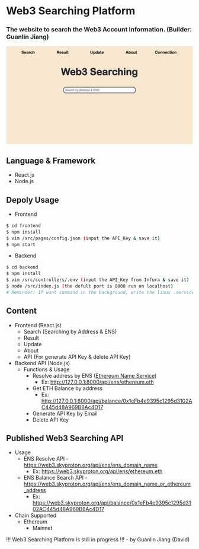 # Web3 Searching Platform

### The website to search the Web3 Account Information. (Builder: Guanlin Jiang)

![web3_search_website](./img/web3_search_website.png)

## Language & Framework

- React.js
- Node.js

## Depoly Usage

- Frontend

```bash
$ cd frontend
$ npm install
$ vim /src/pages/config.json (input the API_Key & save it)
$ npm start
```

- Backend

```bash
$ cd backend
$ npm install
$ vim /src/controllers/.env (input the API_Key from Infura & save it)
$ node /src/index.js (the defult port is 8000 run on localhost)
# Reminder: If want command in the background, write the linux .service file and start it!
```

## Content

- Frontend (React.js)
  - Search (Searching by Address & ENS)
  - Result
  - Update
  - About 
  - API (For generate API Key & delete API Key)
- Backend API (Node.js) 
  - Functions & Usage
    - Resolve address by ENS ([Ethereum Name Service](https://ens.domains/))
      - Ex: http://127.0.0.1:8000/api/ens/ethereum.eth
    - Get ETH Balance by address
      - Ex: http://127.0.0.1:8000/api/balance/0x1eFb4e9395c1295d3102AC445d48A969B8Ac4D17
    - Generate API Key by Email
    - Delete API Key

## Published Web3 Searching API

- Usage
  - ENS Resolve API - https://web3.skyproton.org/api/ens/ens_domain_name
    - Ex: https://web3.skyproton.org/api/ens/ethereum.eth
  - ENS Balance Search API -  https://web3.skyproton.org/api/ens/ens_domain_name_or_ethereum_address
    - Ex: https://web3.skyproton.org/api/balance/0x1eFb4e9395c1295d3102AC445d48A969B8Ac4D17
- Chain Supported
  - Ethereum
    - Mainnet



!!! Web3 Searching Platform is still in progress !!! - by Guanlin Jiang (David)

